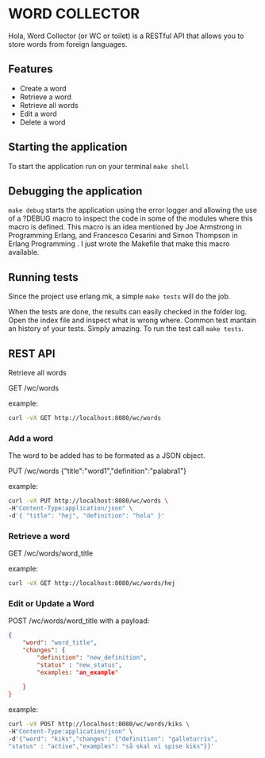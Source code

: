 WORD COLLECTOR
================
Hola, 
Word Collector (or WC or toilet) is a RESTful API that allows you to store words from foreign languages. 

Features
--------
* Create a word
* Retrieve a word
* Retrieve all words
* Edit a word
* Delete a word

Starting the application
------------------------
To start the application run on your terminal ```make shell```


Debugging the application
-------------------------
```make debug``` starts  the application using the error logger and allowing the use of a ?DEBUG macro to inspect the code in some of the modules where this macro is defined. This macro is an idea mentioned by Joe Armstrong in Programming Erlang, and Francesco Cesarini and Simon Thompson in Erlang Programming . I just wrote the Makefile that make this macro available. 

Running tests
-------------
Since the project use erlang.mk, a simple ```make tests``` will do the job.

When the tests are done, the results can easily checked in the folder log. Open the index file and inspect what is wrong where. Common test mantain an history of your tests. Simply amazing. To run the test call ```make tests```.

REST API
------------
Retrieve all words

GET /wc/words

example:
```bash
curl -vX GET http://localhost:8080/wc/words
```
### Add a word
The word to be added has to be formated as a JSON object.

PUT /wc/words {"title":"word1","definition":"palabra1"}

example:


```bash
curl -vX PUT http://localhost:8080/wc/words \
-H"Content-Type:application/json" \
-d'{ "title": "hej", "definition": "hola" }'
```
### Retrieve a word

GET /wc/words/word_title

example:


```bash
curl -vX GET http://localhost:8080/wc/words/hej
```
### Edit or Update a Word

POST /wc/words/word\_title with a payload:
```json
{
    "word": "word_title",
    "changes": {
        "definition": "new_definition",
        "status" : "new_status",
        "examples: "an_example"
        
    }
}
```
example:
```bash
curl -vX POST http://localhost:8080/wc/words/kiks \
-H"Content-Type:application/json" \
-d'{"word": "kiks","changes": {"definition": "galleturris",
"status" : "active","examples": "så skal vi spise kiks"}}'
```

